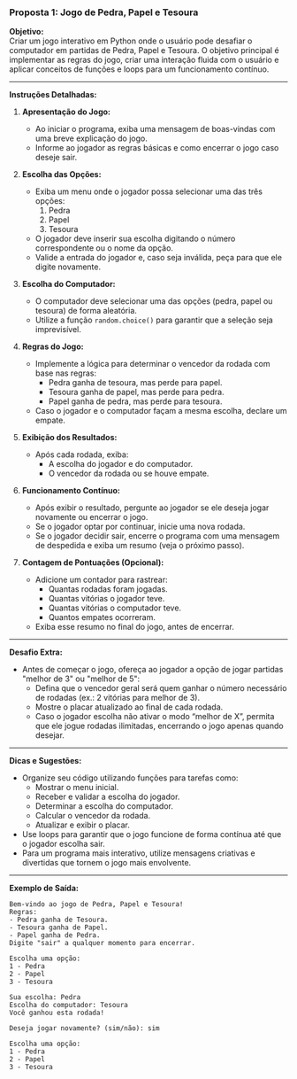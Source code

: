 ### **Proposta 1: Jogo de Pedra, Papel e Tesoura**  

**Objetivo:**  
Criar um jogo interativo em Python onde o usuário pode desafiar o computador em partidas de Pedra, Papel e Tesoura. O objetivo principal é implementar as regras do jogo, criar uma interação fluida com o usuário e aplicar conceitos de funções e loops para um funcionamento contínuo.  

---

**Instruções Detalhadas:**  
1. **Apresentação do Jogo:**  
   - Ao iniciar o programa, exiba uma mensagem de boas-vindas com uma breve explicação do jogo.  
   - Informe ao jogador as regras básicas e como encerrar o jogo caso deseje sair.  

2. **Escolha das Opções:**  
   - Exiba um menu onde o jogador possa selecionar uma das três opções:  
     1. Pedra  
     2. Papel  
     3. Tesoura  
   - O jogador deve inserir sua escolha digitando o número correspondente ou o nome da opção.  
   - Valide a entrada do jogador e, caso seja inválida, peça para que ele digite novamente.  

3. **Escolha do Computador:**  
   - O computador deve selecionar uma das opções (pedra, papel ou tesoura) de forma aleatória.  
   - Utilize a função `random.choice()` para garantir que a seleção seja imprevisível.  

4. **Regras do Jogo:**  
   - Implemente a lógica para determinar o vencedor da rodada com base nas regras:  
     - Pedra ganha de tesoura, mas perde para papel.  
     - Tesoura ganha de papel, mas perde para pedra.  
     - Papel ganha de pedra, mas perde para tesoura.  
   - Caso o jogador e o computador façam a mesma escolha, declare um empate.  

5. **Exibição dos Resultados:**  
   - Após cada rodada, exiba:  
     - A escolha do jogador e do computador.  
     - O vencedor da rodada ou se houve empate.  

6. **Funcionamento Contínuo:**  
   - Após exibir o resultado, pergunte ao jogador se ele deseja jogar novamente ou encerrar o jogo.  
   - Se o jogador optar por continuar, inicie uma nova rodada.  
   - Se o jogador decidir sair, encerre o programa com uma mensagem de despedida e exiba um resumo (veja o próximo passo).  

7. **Contagem de Pontuações (Opcional):**  
   - Adicione um contador para rastrear:  
     - Quantas rodadas foram jogadas.  
     - Quantas vitórias o jogador teve.  
     - Quantas vitórias o computador teve.  
     - Quantos empates ocorreram.  
   - Exiba esse resumo no final do jogo, antes de encerrar.  

---

**Desafio Extra:**  
- Antes de começar o jogo, ofereça ao jogador a opção de jogar partidas "melhor de 3" ou "melhor de 5":  
  - Defina que o vencedor geral será quem ganhar o número necessário de rodadas (ex.: 2 vitórias para melhor de 3).  
  - Mostre o placar atualizado ao final de cada rodada.  
  - Caso o jogador escolha não ativar o modo “melhor de X”, permita que ele jogue rodadas ilimitadas, encerrando o jogo apenas quando desejar.  

---

**Dicas e Sugestões:**  
- Organize seu código utilizando funções para tarefas como:  
  - Mostrar o menu inicial.  
  - Receber e validar a escolha do jogador.  
  - Determinar a escolha do computador.  
  - Calcular o vencedor da rodada.  
  - Atualizar e exibir o placar.  
- Use loops para garantir que o jogo funcione de forma contínua até que o jogador escolha sair.  
- Para um programa mais interativo, utilize mensagens criativas e divertidas que tornem o jogo mais envolvente.  

---

**Exemplo de Saída:**  
```
Bem-vindo ao jogo de Pedra, Papel e Tesoura!
Regras:
- Pedra ganha de Tesoura.
- Tesoura ganha de Papel.
- Papel ganha de Pedra.
Digite "sair" a qualquer momento para encerrar.

Escolha uma opção:
1 - Pedra
2 - Papel
3 - Tesoura

Sua escolha: Pedra
Escolha do computador: Tesoura
Você ganhou esta rodada!

Deseja jogar novamente? (sim/não): sim

Escolha uma opção:
1 - Pedra
2 - Papel
3 - Tesoura
```
